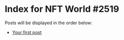 # Index for NFT World #2519
Posts will be displayed in the order below:

- [Your first post](./001-first.md)

